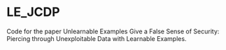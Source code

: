 # LE_JCDP
Code for the paper Unlearnable Examples Give a False Sense of Security: Piercing through Unexploitable Data with Learnable Examples.
